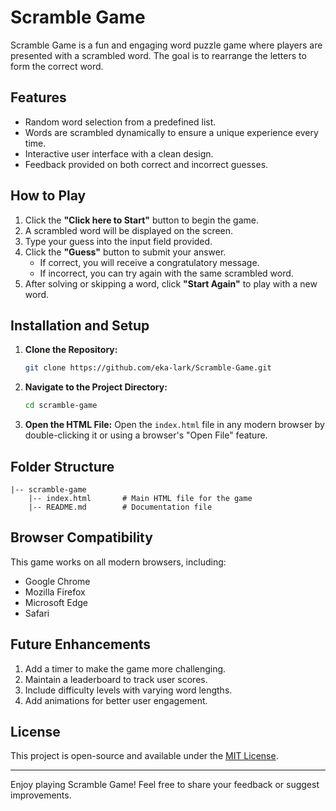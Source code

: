 # Scramble Game

Scramble Game is a fun and engaging word puzzle game where players are presented with a scrambled word. The goal is to rearrange the letters to form the correct word.

## Features
- Random word selection from a predefined list.
- Words are scrambled dynamically to ensure a unique experience every time.
- Interactive user interface with a clean design.
- Feedback provided on both correct and incorrect guesses.

## How to Play
1. Click the **"Click here to Start"** button to begin the game.
2. A scrambled word will be displayed on the screen.
3. Type your guess into the input field provided.
4. Click the **"Guess"** button to submit your answer.
    - If correct, you will receive a congratulatory message.
    - If incorrect, you can try again with the same scrambled word.
5. After solving or skipping a word, click **"Start Again"** to play with a new word.

## Installation and Setup
1. **Clone the Repository:**
   ```bash
   git clone https://github.com/eka-lark/Scramble-Game.git
   ```
2. **Navigate to the Project Directory:**
   ```bash
   cd scramble-game
   ```
3. **Open the HTML File:**
   Open the `index.html` file in any modern browser by double-clicking it or using a browser's "Open File" feature.

## Folder Structure
```
|-- scramble-game
    |-- index.html       # Main HTML file for the game
    |-- README.md        # Documentation file
```

## Browser Compatibility
This game works on all modern browsers, including:
- Google Chrome
- Mozilla Firefox
- Microsoft Edge
- Safari

## Future Enhancements
1. Add a timer to make the game more challenging.
2. Maintain a leaderboard to track user scores.
3. Include difficulty levels with varying word lengths.
4. Add animations for better user engagement.

## License
This project is open-source and available under the [MIT License](LICENSE).

---

Enjoy playing Scramble Game! Feel free to share your feedback or suggest improvements.

